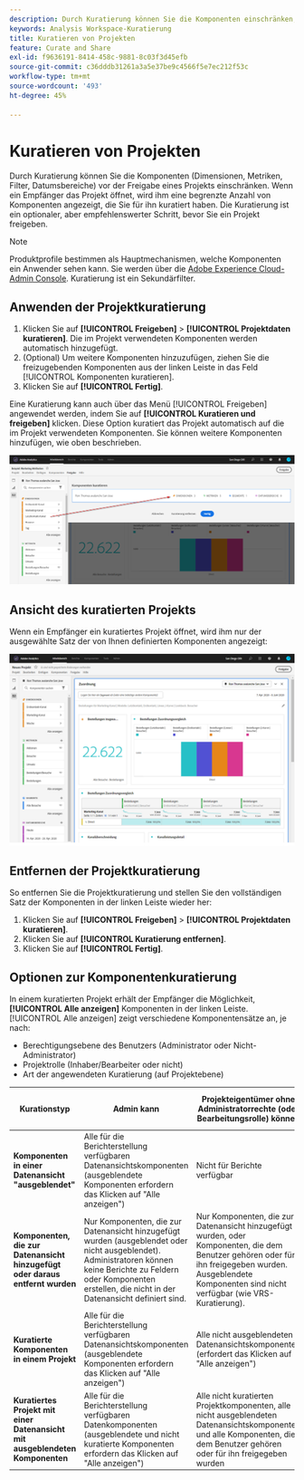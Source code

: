 ```yaml
---
description: Durch Kuratierung können Sie die Komponenten einschränken, bevor Sie ein Projekt freigeben.
keywords: Analysis Workspace-Kuratierung
title: Kuratieren von Projekten
feature: Curate and Share
exl-id: f9636191-8414-458c-9881-8c03f3d45efb
source-git-commit: c36dddb31261a3a5e37be9c4566f5e7ec212f53c
workflow-type: tm+mt
source-wordcount: '493'
ht-degree: 45%

---
```


# Kuratieren von Projekten

Durch Kuratierung können Sie die Komponenten (Dimensionen, Metriken, Filter, Datumsbereiche) vor der Freigabe eines Projekts einschränken. Wenn ein Empfänger das Projekt öffnet, wird ihm eine begrenzte Anzahl von Komponenten angezeigt, die Sie für ihn kuratiert haben. Die Kuratierung ist ein optionaler, aber empfehlenswerter Schritt, bevor Sie ein Projekt freigeben.

>[!NOTE]
> Produktprofile bestimmen als Hauptmechanismen, welche Komponenten ein Anwender sehen kann. Sie werden über die [Adobe Experience Cloud-Admin Console](https://experienceleague.adobe.com/docs/core-services/interface/manage-users-and-products/admin-getting-started.html?lang=de). Kuratierung ist ein Sekundärfilter.

## Anwenden der Projektkuratierung

1. Klicken Sie auf **[!UICONTROL Freigeben]** > **[!UICONTROL Projektdaten kuratieren]**.
Die im Projekt verwendeten Komponenten werden automatisch hinzugefügt.
1. (Optional) Um weitere Komponenten hinzuzufügen, ziehen Sie die freizugebenden Komponenten aus der linken Leiste in das Feld [!UICONTROL Komponenten kuratieren].
1. Klicken Sie auf **[!UICONTROL Fertig]**.

Eine Kuratierung kann auch über das Menü [!UICONTROL Freigeben] angewendet werden, indem Sie auf **[!UICONTROL Kuratieren und freigeben]** klicken. Diese Option kuratiert das Projekt automatisch auf die im Projekt verwendeten Komponenten. Sie können weitere Komponenten hinzufügen, wie oben beschrieben.

![](assets/curation-field.png)

## Ansicht des kuratierten Projekts

Wenn ein Empfänger ein kuratiertes Projekt öffnet, wird ihm nur der ausgewählte Satz der von Ihnen definierten Komponenten angezeigt:

![](assets/curate-project.png)

## Entfernen der Projektkuratierung

So entfernen Sie die Projektkuratierung und stellen Sie den vollständigen Satz der Komponenten in der linken Leiste wieder her:

1. Klicken Sie auf **[!UICONTROL Freigeben]** > **[!UICONTROL Projektdaten kuratieren]**.
1. Klicken Sie auf **[!UICONTROL Kuratierung entfernen]**.
1. Klicken Sie auf **[!UICONTROL Fertig]**.

## Optionen zur Komponentenkuratierung

In einem kuratierten Projekt erhält der Empfänger die Möglichkeit, **[!UICONTROL Alle anzeigen]** Komponenten in der linken Leiste. [!UICONTROL Alle anzeigen] zeigt verschiedene Komponentensätze an, je nach:

* Berechtigungsebene des Benutzers (Administrator oder Nicht-Administrator)
* Projektrolle (Inhaber/Bearbeiter oder nicht)
* Art der angewendeten Kuratierung (auf Projektebene)

| Kurationstyp | Admin kann | Projekteigentümer ohne Administratorrechte (oder Bearbeitungsrolle) können | Duplizierte Rollen ohne Administratorrechte können |
| --- | --- | --- | --- |
| **Komponenten in einer Datenansicht &quot;ausgeblendet&quot;** | Alle für die Berichterstellung verfügbaren Datenansichtskomponenten (ausgeblendete Komponenten erfordern das Klicken auf &quot;Alle anzeigen&quot;) | Nicht für Berichte verfügbar | Nicht für Berichte verfügbar |
| **Komponenten, die zur Datenansicht hinzugefügt oder daraus entfernt wurden** | Nur Komponenten, die zur Datenansicht hinzugefügt wurden (ausgeblendet oder nicht ausgeblendet). Administratoren können keine Berichte zu Feldern oder Komponenten erstellen, die nicht in der Datenansicht definiert sind. | Nur Komponenten, die zur Datenansicht hinzugefügt wurden, oder Komponenten, die dem Benutzer gehören oder für ihn freigegeben wurden. Ausgeblendete Komponenten sind nicht verfügbar (wie VRS-Kuratierung). | Nur Komponenten, die zum DV hinzugefügt wurden, sind nicht ausgeblendet und wurden in die Projektkuratierung aufgenommen. |
| **Kuratierte Komponenten in einem Projekt** | Alle für die Berichterstellung verfügbaren Datenansichtskomponenten (ausgeblendete Komponenten erfordern das Klicken auf &quot;Alle anzeigen&quot;) | Alle nicht ausgeblendeten Datenansichtskomponenten (erfordert das Klicken auf &quot;Alle anzeigen&quot;) | Nur kuratierte Komponenten sowie alle Komponenten, die dem Benutzer gehören oder für ihn freigegeben wurden |
| **Kuratiertes Projekt mit einer Datenansicht mit ausgeblendeten Komponenten** | Alle für die Berichterstellung verfügbaren Datenkomponenten (ausgeblendete und nicht kuratierte Komponenten erfordern das Klicken auf &quot;Alle anzeigen&quot;) | Alle nicht kuratierten Projektkomponenten, alle nicht ausgeblendeten Datenansichtskomponenten und alle Komponenten, die dem Benutzer gehören oder für ihn freigegeben wurden | Nur kuratierte Komponenten sowie alle Komponenten, die dem Benutzer gehören oder für ihn freigegeben wurden |
